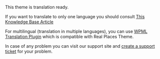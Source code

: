 This theme is translation ready.

If you want to translate to only one language you should consult <a target="_blank" href="https://support.inspirythemes.com/knowledgebase/how-to-translate-your-theme-to-your-language/">This Knowledge Base Article</a>

For multilingual (translation in multiple languages), you can use <a target="_blank" href="https://wpml.org/">WPML Translation Plugin</a> which is compatible with Real Places Theme.

In case of any problem you can visit our support site and <a href="https://support.inspirythemes.com/ask-question/" target="_blank">create a support ticket</a> for your problem.
